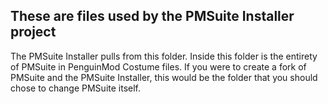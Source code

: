 ## These are files used by the PMSuite Installer project
The PMSuite Installer pulls from this folder. Inside this folder is the entirety of PMSuite in PenguinMod Costume files. If you were to create a fork of PMSuite and the PMSuite Installer, this would be the folder that you should chose to change PMSuite itself.
